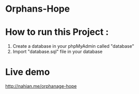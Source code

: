 # Orphans-Hope

# How to run this Project :

1. Create a database in your phpMyAdmin called "database"
2. Import "database.sql" file in your database

# Live demo 

http://nahian.me/orphanage-hope
